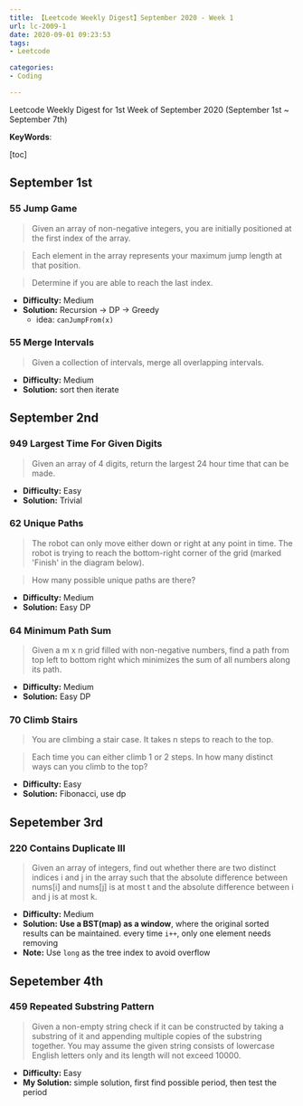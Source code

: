 ```yaml
---
title: 【Leetcode Weekly Digest】September 2020 - Week 1
url: lc-2009-1
date: 2020-09-01 09:23:53
tags: 
- Leetcode

categories: 
- Coding

---
```


Leetcode Weekly Digest for 1st Week of September 2020 (September 1st ~ September 7th)

**KeyWords**: 

[toc]

<!--more-->

## September 1st

### 55 Jump Game

> Given an array of non-negative integers, you are initially positioned at the first index of the array.

> Each element in the array represents your maximum jump length at that position.

> Determine if you are able to reach the last index.

- **Difficulty:** Medium
- **Solution:** Recursion -> DP -> Greedy
  - idea: `canJumpFrom(x)`

### 55 Merge Intervals

> Given a collection of intervals, merge all overlapping intervals.

- **Difficulty:** Medium 
- **Solution:** sort then iterate


## September 2nd

### 949 Largest Time For Given Digits

> Given an array of 4 digits, return the largest 24 hour time that can be made.

- **Difficulty:** Easy
- **Solution:** Trivial

### 62 Unique Paths

> The robot can only move either down or right at any point in time. The robot is trying to reach the bottom-right corner of the grid (marked 'Finish' in the diagram below).

> How many possible unique paths are there?

- **Difficulty:** Medium
- **Solution:** Easy DP

### 64 Minimum Path Sum

> Given a m x n grid filled with non-negative numbers, find a path from top left to bottom right which minimizes the sum of all numbers along its path.

- **Difficulty:** Medium
- **Solution:** Easy DP

### 70 Climb Stairs

> You are climbing a stair case. It takes n steps to reach to the top.

> Each time you can either climb 1 or 2 steps. In how many distinct ways can you climb to the top?

- **Difficulty:** Easy
- **Solution:** Fibonacci, use dp


## Sepetember 3rd

### 220 Contains Duplicate III

> Given an array of integers, find out whether there are two distinct indices i and j in the array such that the absolute difference between nums[i] and nums[j] is at most t and the absolute difference between i and j is at most k.

- **Difficulty:** Medium
- **Solution:** **Use a BST(map) as a window**, where the original sorted results can be maintained. every time `i++`, only one element needs removing
- **Note:** Use `long` as the tree index to avoid overflow


## Sepetember 4th

### 459 Repeated Substring Pattern

> Given a non-empty string check if it can be constructed by taking a substring of it and appending multiple copies of the substring together. You may assume the given string consists of lowercase English letters only and its length will not exceed 10000.

- **Difficulty:** Easy
- **My Solution:** simple solution, first find possible period, then test the period
